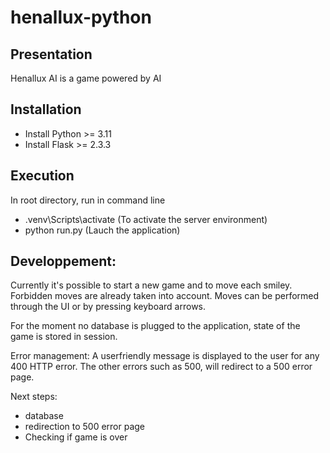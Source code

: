 # henallux-python

## Presentation
Henallux AI is a game powered by AI

## Installation
- Install Python >= 3.11
- Install Flask >= 2.3.3

## Execution
In root directory, run in command line
- .venv\Scripts\activate (To activate the server environment)
- python run.py (Lauch the application)

## Developpement:
Currently it's possible to start a new game and to move each smiley. Forbidden moves are already taken into account.
Moves can be performed through the UI or by pressing keyboard arrows.

For the moment no database is plugged to the application, state of the game is stored in session.

Error management: A userfriendly message is displayed to the user for any 400 HTTP error. The other errors such as 500, will redirect to a 500 error page.

Next steps:
  - database
  - redirection to 500 error page
  - Checking if game is over
